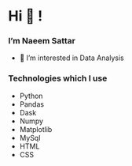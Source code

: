 # Hi 👋 !
### I’m Naeem Sattar
- 👀 I’m interested in Data Analysis

### Technologies which I use
- Python
- Pandas
- Dask
- Numpy
- Matplotlib
- MySql
- HTML 
- CSS

<!---
naeemsattar/naeemsattar is a ✨ special ✨ repository because its `README.md` (this file) appears on your GitHub profile.
You can click the Preview link to take a look at your changes.
--->

